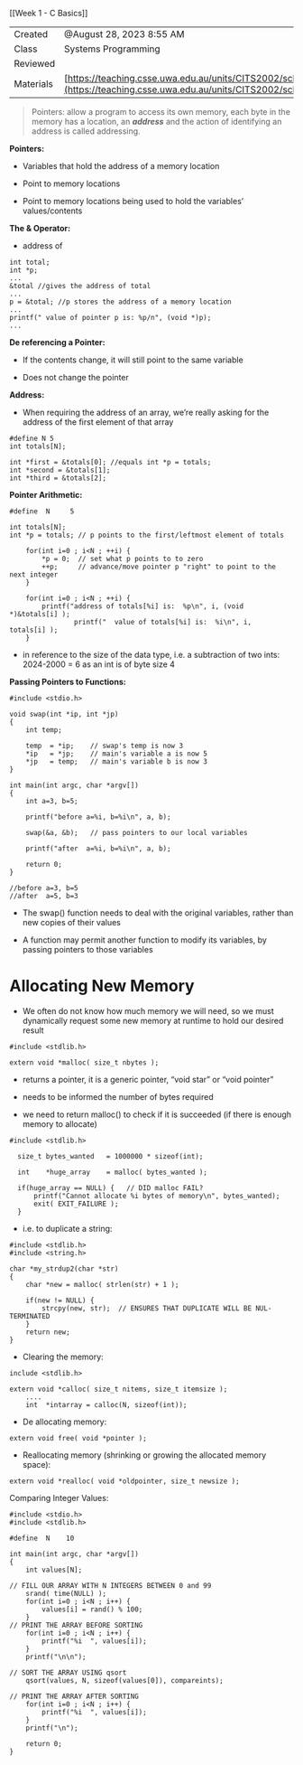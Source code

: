 [[Week 1 - C Basics]]


|   |   |
|---|---|
|Created|@August 28, 2023 8:55 AM|
|Class|Systems Programming|
|Reviewed||
|Materials|[https://teaching.csse.uwa.edu.au/units/CITS2002/schedule.php](https://teaching.csse.uwa.edu.au/units/CITS2002/schedule.php)|

> Pointers: allow a program to access its own memory, each byte in the memory has a location, an _______address_______ and the action of identifying an address is called addressing.

****************Pointers:****************

- Variables that hold the address of a memory location

- Point to memory locations

- Point to memory locations being used to hold the variables’ values/contents

******************************The & Operator:******************************

- address of

```
int total;
int *p;
...
&total //gives the address of total
...
p = &total; //p stores the address of a memory location
...
printf(" value of pointer p is: %p/n", (void *)p);
...
```

******************De referencing a Pointer:******************

- If the contents change, it will still point to the same variable

- Does not change the pointer

****************Address:****************

- When requiring the address of an array, we’re really asking for the address of the first element of that array

```
#define N 5
int totals[N];

int *first = &totals[0]; //equals int *p = totals;
int *second = &totals[1];
int *third = &totals[2];
```

********************************Pointer Arithmetic:********************************

```
#define  N     5

int totals[N];
int *p = totals; // p points to the first/leftmost element of totals   

    for(int i=0 ; i<N ; ++i) {
        *p = 0;  // set what p points to to zero   
        ++p;     // advance/move pointer p "right" to point to the next integer   
    }

    for(int i=0 ; i<N ; ++i) {
        printf("address of totals[%i] is:  %p\n", i, (void *)&totals[i] );
				printf("  value of totals[%i] is:  %i\n", i,          totals[i] );
    }
```

- in reference to the size of the data type, i.e. a subtraction of two ints: 2024-2000 = 6 as an int is of byte size 4

************************************************Passing Pointers to Functions:************************************************

```
#include <stdio.h>

void swap(int *ip, int *jp)
{
    int temp;

    temp  = *ip;    // swap's temp is now 3
    *ip   = *jp;    // main's variable a is now 5
    *jp   = temp;   // main's variable b is now 3
}

int main(int argc, char *argv[])
{
    int a=3, b=5;

    printf("before a=%i, b=%i\n", a, b);

    swap(&a, &b);   // pass pointers to our local variables  

    printf("after  a=%i, b=%i\n", a, b);

    return 0;
}

//before a=3, b=5
//after  a=5, b=3
```

- The swap() function needs to deal with the original variables, rather than new copies of their values

- A function may permit another function to modify its variables, by passing pointers to those variables

# Allocating New Memory

- We often do not know how much memory we will need, so we must dynamically request some new memory at runtime to hold our desired result

```
#include <stdlib.h>

extern void *malloc( size_t nbytes );
```

- returns a pointer, it is a generic pointer, “void star” or “void pointer”

- needs to be informed the number of bytes required

- we need to return malloc() to check if it is succeeded (if there is enough memory to allocate)

```
#include <stdlib.h>

  size_t bytes_wanted   = 1000000 * sizeof(int);

  int    *huge_array    = malloc( bytes_wanted );

  if(huge_array == NULL) {   // DID malloc FAIL?
      printf("Cannot allocate %i bytes of memory\n", bytes_wanted);    
      exit( EXIT_FAILURE );
  }
```

- i.e. to duplicate a string:

```
#include <stdlib.h>
#include <string.h>

char *my_strdup2(char *str)
{
    char *new = malloc( strlen(str) + 1 );

    if(new != NULL) {
        strcpy(new, str);  // ENSURES THAT DUPLICATE WILL BE NUL-TERMINATED 
    }
    return new;
}
```

- Clearing the memory:

```
include <stdlib.h>

extern void *calloc( size_t nitems, size_t itemsize );
    ....
    int  *intarray = calloc(N, sizeof(int));
```

- De allocating memory:

```
extern void free( void *pointer );
```

- Reallocating memory (shrinking or growing the allocated memory space):

```
extern void *realloc( void *oldpointer, size_t newsize );
```

Comparing Integer Values:

```
#include <stdio.h>
#include <stdlib.h>

#define  N    10

int main(int argc, char *argv[])
{
    int values[N];

// FILL OUR ARRAY WITH N INTEGERS BETWEEN 0 and 99
    srand( time(NULL) );
    for(int i=0 ; i<N ; i++) {
        values[i] = rand() % 100;
    }
// PRINT THE ARRAY BEFORE SORTING
    for(int i=0 ; i<N ; i++) {
        printf("%i  ", values[i]);
    }
    printf("\n\n");

// SORT THE ARRAY USING qsort
    qsort(values, N, sizeof(values[0]), compareints);   

// PRINT THE ARRAY AFTER SORTING
    for(int i=0 ; i<N ; i++) {
        printf("%i  ", values[i]);
    }
    printf("\n");

    return 0;
}
```